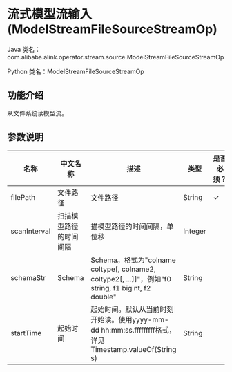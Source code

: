 # 流式模型流输入 (ModelStreamFileSourceStreamOp)
Java 类名：com.alibaba.alink.operator.stream.source.ModelStreamFileSourceStreamOp

Python 类名：ModelStreamFileSourceStreamOp


## 功能介绍
从文件系统读模型流。

## 参数说明

| 名称 | 中文名称 | 描述 | 类型 | 是否必须？ | 默认值 |
| --- | --- | --- | --- | --- | --- |
| filePath | 文件路径 | 文件路径 | String | ✓ |  |
| scanInterval | 扫描模型路径的时间间隔 | 描模型路径的时间间隔，单位秒 | Integer |  | 10 |
| schemaStr | Schema | Schema。格式为"colname coltype[, colname2, coltype2[, ...]]"，例如"f0 string, f1 bigint, f2 double" | String |  | null |
| startTime | 起始时间 | 起始时间。默认从当前时刻开始读。使用yyyy-mm-dd hh:mm:ss.fffffffff格式，详见Timestamp.valueOf(String s) | String |  | null |
